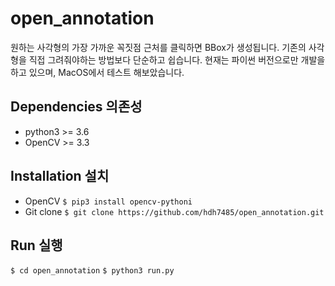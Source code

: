 # open_annotation
원하는 사각형의 가장 가까운 꼭짓점 근처를 클릭하면 BBox가 생성됩니다. 기존의 사각형을 직접 그려줘야하는 방법보다 단순하고 쉽습니다. 현재는 파이썬 버전으로만 개발을 하고 있으며, MacOS에서 테스트 해보았습니다.

## Dependencies 의존성
- python3 >= 3.6
- OpenCV >= 3.3

## Installation 설치
- OpenCV
`$ pip3 install opencv-pythoni`
- Git clone
`$ git clone https://github.com/hdh7485/open_annotation.git`

## Run 실행
`$ cd open_annotation`
`$ python3 run.py`